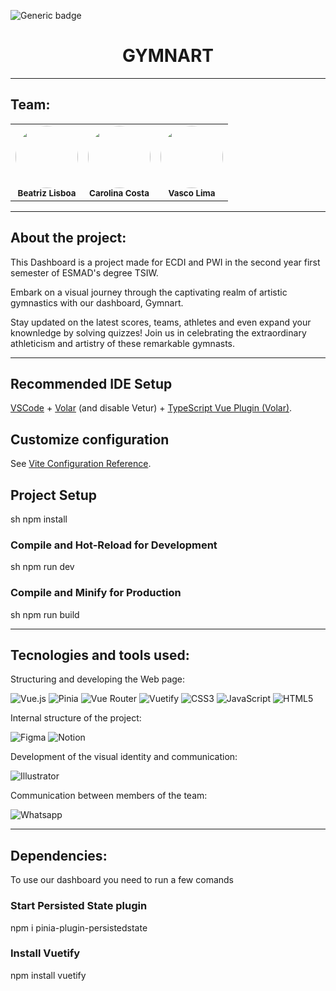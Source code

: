 ![Generic badge](https://img.shields.io/badge/status-Finished-827397)

<div align="center">
<h1 color="#4857A0">GYMNART</h1>
</div>

<hr>

## Team:

<table align="center">
    <tr>
        <td align="center">
        <img style="border-radius: 50%; width="100px;"" src="https://avatars.githubusercontent.com/u/99557581?v=4" width="100px;"><br>
        <sub>
        <b>Beatriz Lisboa</br>
        </td>
	<td align="center">
        <img style="border-radius: 50%; width="100px;"" src="https://avatars.githubusercontent.com/u/115319284?s=400" width="100px;"><br>
        <sub>
        <b>Carolina Costa</br>
        </td>
        <td align="center">
        <img style="border-radius: 50%; width="100px;"" src="https://avatars.githubusercontent.com/u/92980587?v=4" width="100px;"><br>
        <sub>
        <b>Vasco Lima</br>
        </td>
    </tr>
</table>

<hr>

## About the project:

This Dashboard is a project made for ECDI and PWI in the second year first semester of ESMAD's degree TSIW. 


Embark on a visual journey through the captivating realm of artistic gymnastics with our dashboard, Gymnart. 


Stay updated on the latest scores, teams, athletes and even expand your knownledge by solving quizzes! Join us in celebrating the extraordinary athleticism and artistry of these remarkable gymnasts.

<hr>

## Recommended IDE Setup

[VSCode](https://code.visualstudio.com/) + [Volar](https://marketplace.visualstudio.com/items?itemName=Vue.volar) (and disable Vetur) + [TypeScript Vue Plugin (Volar)](https://marketplace.visualstudio.com/items?itemName=Vue.vscode-typescript-vue-plugin).

## Customize configuration

See [Vite Configuration Reference](https://vitejs.dev/config/).

## Project Setup

sh
npm install


### Compile and Hot-Reload for Development

sh
npm run dev


### Compile and Minify for Production

sh
npm run build


<hr>

## Tecnologies and tools used:

Structuring and developing the Web page:

![Vue.js](https://img.shields.io/badge/Vue.js-35495E?style=for-the-badge&logo=vuedotjs&logoColor=4FC08D)
![Pinia](https://img.shields.io/badge/Pinia-42B883?style=for-the-badge&logo=vue.js&logoColor=white)
![Vue Router](https://img.shields.io/badge/Vue%20Router-4FC08D?style=for-the-badge&logo=vue.js&logoColor=white)
![Vuetify](https://img.shields.io/badge/Vuetify-1867C0?style=for-the-badge&logo=vuetify&logoColor=white)
![CSS3](https://img.shields.io/badge/CSS3-1572B6?style=for-the-badge&logo=css3&logoColor=white)
![JavaScript](https://img.shields.io/badge/JavaScript-323330?style=for-the-badge&logo=javascript&logoColor=F7DF1E)
![HTML5](https://img.shields.io/badge/HTML5-E34F26?style=for-the-badge&logo=html5&logoColor=white)

Internal structure of the project:

![Figma](https://img.shields.io/badge/figma-%23F24E1E.svg?style=for-the-badge&logo=figma&logoColor=white)
![Notion](https://img.shields.io/badge/Notion-000000?style=for-the-badge&logo=notion&logoColor=white)

Development of the visual identity and communication:

![Illustrator](https://img.shields.io/badge/Adobe%20Illustrator-FF9A00?style=for-the-badge&logo=adobe%20illustrator&logoColor=white)

Communication between members of the team:

![Whatsapp](https://img.shields.io/badge/WhatsApp-25D366?style=for-the-badge&logo=whatsapp&logoColor=white)

<hr>

## Dependencies:
<p>To use our dashboard you need to run a few comands</p>

<h3>Start Persisted State plugin</h3>


npm i pinia-plugin-persistedstate


<h3>Install Vuetify</h3>


npm install vuetify
